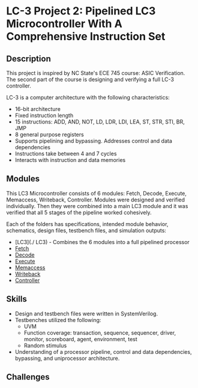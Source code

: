 # LC-3 Project 2: Pipelined LC3 Microcontroller With A Comprehensive Instruction Set

## Description
This project is inspired by NC State's ECE 745 course: ASIC Verification. The second part of the course is designing and verifying a full LC-3 controller.

LC-3 is a computer architecture with the following characteristics:
- 16-bit architecture
- Fixed instruction length
- 15 instructions: ADD, AND, NOT, LD, LDR, LDI, LEA, ST, STR, STI, BR, JMP
- 8 general purpose registers
- Supports pipelining and bypassing. Addresses control and data dependencies
- Instructions take between 4 and 7 cycles
- Interacts with instruction and data memories

## Modules
This LC3 Microcontroller consists of 6 modules: Fetch, Decode, Execute, Memaccess, Writeback, Controller. Modules were designed and verified individually. Then they were combined into a main LC3 module and it was verified that all 5 stages of the pipeline worked cohesively. 

Each of the folders has specifications, intended module behavior, schematics, design files, testbench files, and simulation outputs:
- [LC3](./       LC3) - Combines the 6 modules into a full pipelined processor
- [Fetch](     fetch)
- [Decode](    decode)
- [Execute](   execute)
- [Memaccess](  memaccess)
- [Writeback](%20writeback)
- [Controller](controller)
  
## Skills
- Design and testbench files were written in SystemVerilog.
- Testbenches utilized the following:
  - UVM
  - Function coverage: transaction, sequence, sequencer, driver, monitor, scoreboard, agent, environment, test
  - Random stimulus
- Understanding of a processor pipeline, control and data dependencies, bypassing, and uniprocessor architecture.
## Challenges
